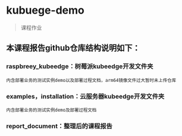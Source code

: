 # kubuege-demo
> 课程作业
## 本课程报告github仓库结构说明如下：
### raspbreey_kubeedge：树莓派kubeedge开发文件夹
    内含部署业务的测试实例demo以及部署过程文档，arm64镜像文件过大暂时未上传仓库
### examples，installation：云服务器kubeedge开发文件夹
    内含部署业务的测试实例demo及部署过程文档
### report_document：整理后的课程报告

